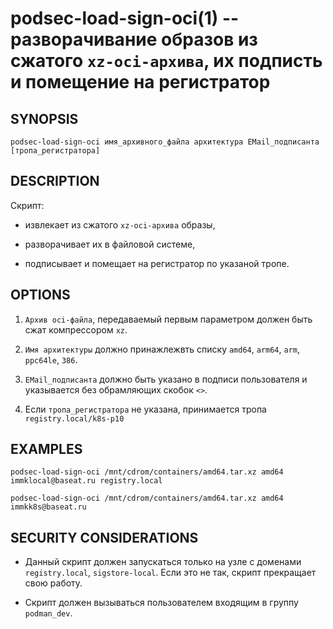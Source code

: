 podsec-load-sign-oci(1) -- разворачивание образов  из сжатого  `xz-oci-архива`, их подписть и помещение на регистратор
================================

## SYNOPSIS

`podsec-load-sign-oci имя_архивного_файла архитектура EMail_подписанта [тропа_регистратора]`

## DESCRIPTION

Скрипт:

- извлекает из сжатого  `xz-oci-архива` образы,

- разворачивает их в файловой системе,

- подписывает и помещает на  регистратор по указаной тропе.

## OPTIONS

1. `Архив oci-файла`, передаваемый первым параметром должен быть сжат компрессором `xz`.

2. `Имя архитектуры` должно принажлежвть списку `amd64`, `arm64`, `arm`, `ppc64le`, `386`.

3. `EMail_подписанта` должно быть указано в подписи пользователя и  указывается без обрамляющих скобок `<>`.

4. Если `тропа_регистратора` не указана, принимается тропа  `registry.local/k8s-p10`

## EXAMPLES

`podsec-load-sign-oci /mnt/cdrom/containers/amd64.tar.xz amd64 immklocal@baseat.ru registry.local`

`podsec-load-sign-oci /mnt/cdrom/containers/amd64.tar.xz amd64 immkk8s@baseat.ru`

## SECURITY CONSIDERATIONS

- Данный скрипт должен запускаться только на узле с доменами `registry.local`, `sigstore-local`. Если это не так, скрипт прекращает свою работу.

- Скрипт должен вызываться пользователем входящим в группу `podman_dev`.
